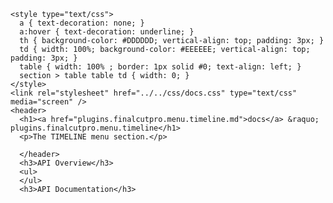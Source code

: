     <style type="text/css">
      a { text-decoration: none; }
      a:hover { text-decoration: underline; }
      th { background-color: #DDDDDD; vertical-align: top; padding: 3px; }
      td { width: 100%; background-color: #EEEEEE; vertical-align: top; padding: 3px; }
      table { width: 100% ; border: 1px solid #0; text-align: left; }
      section > table table td { width: 0; }
    </style>
    <link rel="stylesheet" href="../../css/docs.css" type="text/css" media="screen" />
    <header>
      <h1><a href="plugins.finalcutpro.menu.timeline.md">docs</a> &raquo; plugins.finalcutpro.menu.timeline</h1>
      <p>The TIMELINE menu section.</p>

      </header>
      <h3>API Overview</h3>
      <ul>
      </ul>
      <h3>API Documentation</h3>
